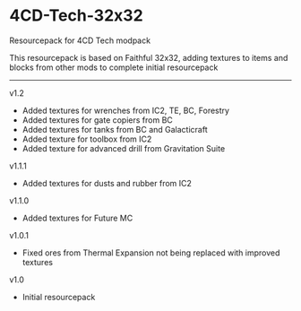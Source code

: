 # 4CD-Tech-32x32
Resourcepack for 4CD Tech modpack

This resourcepack is based on Faithful 32x32, adding textures to items and blocks from other mods to complete initial resourcepack

--------------------------------------------------------------------------------
v1.2

+ Added textures for wrenches from IC2, TE, BC, Forestry
+ Added textures for gate copiers from BC
+ Added textures for tanks from BC and Galacticraft
+ Added texture for toolbox from IC2
+ Added texture for advanced drill from Gravitation Suite

v1.1.1

+ Added textures for dusts and rubber from IC2

v1.1.0

+ Added textures for Future MC

v1.0.1

+ Fixed ores from Thermal Expansion not being replaced with improved textures

v1.0

+ Initial resourcepack
